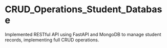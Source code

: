 # CRUD_Operations_Student_Database
 Implemented RESTful API using FastAPI and MongoDB to manage student records, implementing full CRUD  operations.  
